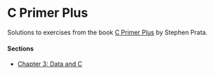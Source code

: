 C Primer Plus
=============

Solutions to exercises from the book [C Primer Plus](http://www.amazon.com/Primer-Plus-6th-Developers-Library/dp/0321928423/ref=sr_1_1?ie=UTF8&qid=1444160774&sr=8-1&keywords=c+primer+plus) by Stephen Prata.

#### Sections

- [Chapter 3: Data and C](ch3/)